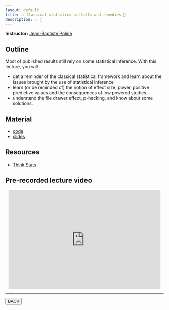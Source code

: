 ```yaml
---
layout: default
title: 💥 Classical statistics pitfalls and remedies 💊
description: 💥 💊
---
```


**Instructor:** [Jean-Baptiste Poline](https://www.mcgill.ca/neuro/jean-baptiste-poline-phd)

## Outline

Most of published results still rely on some statistical inference. With this
lecture, you will

- get a reminder of the classical statistical framework and learn about the
  issues brought by the use of statistical inference
- learn (or be reminded of) the notion of effect size, power, positive
  predictive values and the consequences of low powered studies
- understand the file drawer effect, p-hacking, and know about some solutions.

## Material

- [code](https://github.com/neurodatascience/QLS-course-materials/tree/main/Lectures/2024/07_statistics)
- [slides](https://github.com/neurodatascience/QLS-course-materials/tree/main/Lectures/2024/07_statistics/lectures)

## Resources

- [Think Stats](https://greenteapress.com/thinkstats2/thinkstats2.pdf)

## Pre-recorded lecture video

<div style="display: flex; justify-content: center; margin: 10px">

  <iframe
    width="560"
    height="315"
    src="https://www.youtube.com/embed/lRLtWjkBOzQ?si=hUcuvxEDSqylwOmSO"
    title="YouTube video player"
    frameborder="0"
    allow="accelerometer; autoplay; clipboard-write; encrypted-media; gyroscope; picture-in-picture; web-share" referrerpolicy="strict-origin-when-cross-origin"
    allowfullscreen>
  </iframe>

</div>

---

<a href="../latest.html"><button>BACK</button></a>

